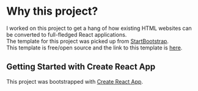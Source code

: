 # Why this project?
I worked on this project to get a hang of how existing HTML websites can be converted to full-fledged React applications. <br>
The template for this project was picked up from [StartBootstrap](https://startbootstrap.com/). <br>
This template is free/open source and the link to this template is [here](https://startbootstrap.com/themes/freelancer/).


## Getting Started with Create React App

This project was bootstrapped with [Create React App](https://github.com/facebook/create-react-app).


